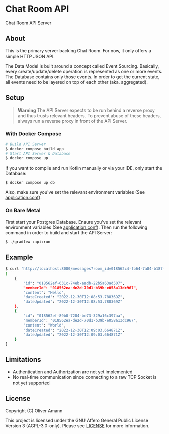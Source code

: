 # Chat Room API

Chat Room API Server 

## About

This is the primary server backing Chat Room. For now, it only offers a simple HTTP JSON API.

The Data Model is built around a concept called Event Sourcing. Basically, every create/update/delete operation is represented as one or more events. The Database contains only those events. In order to get the current state, all events need to be layered on top of each other (aka. aggregated).

## Setup

> **Warning**
> The API Server expects to be run behind a reverse proxy and thus trusts relevant headers. To prevent abuse of these headers, always run a reverse proxy in front of the API Server.

### With Docker Compose

```bash
# Build API Server
$ docker compose build app
# Start API Server & Database
$ docker compose up
```

If you want to compile and run Kotlin manually or via your IDE, only start the Database:
```bash
$ docker compose up db
```
Also, make sure you've set the relevant environment variables (See [application.conf](./api/src/main/resources/application.conf)).

### On Bare Metal

First start your Postgres Database. Ensure you've set the relevant environment variables (See [application.conf](./api/src/main/resources/application.conf)). Then run the following command in order to build and start the API Server:
```bash
$ ./gradlew :api:run
```

## Example

```bash
$ curl 'http://localhost:8080/messages?room_id=018562c4-fb64-7a84-b187-aec860bcbff8'
[
    {
        "id": "018562ef-631c-74eb-aadb-22b5a63ad507",
        "memberId": "018562ea-de2d-70d1-b39b-e058a13dc967",
        "content": "Hello",
        "dateCreated": "2022-12-30T12:08:53.788369Z",
        "dateUpdated": "2022-12-30T12:08:53.788369Z"
    },
    {
        "id": "018562ef-89b0-7284-be73-329a16c397aa",
        "memberId": "018562ea-de2d-70d1-b39b-e058a13dc967",
        "content": "World",
        "dateCreated": "2022-12-30T12:09:03.664871Z",
        "dateUpdated": "2022-12-30T12:09:03.664871Z"
    }
]
```

## Limitations

- Authentication and Authorization are not yet implemented
- No real-time communication since connecting to a raw TCP Socket is not yet supported

## License

Copyright (C) Oliver Amann

This project is licensed under the GNU Affero General Public License Version 3 (AGPL-3.0-only). Please see [LICENSE](./LICENSE) for more information.
